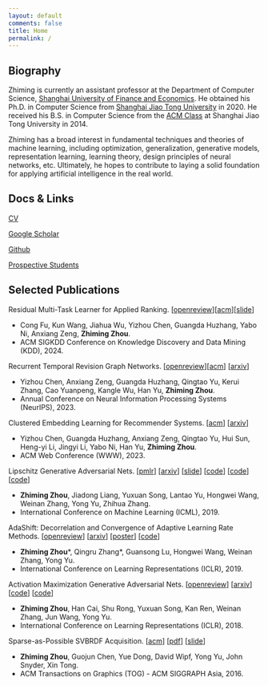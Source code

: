 ```yaml
---
layout: default
comments: false
title: Home
permalink: /
---
```


## Biography

Zhiming is currently an assistant professor at the Department of Computer Science, [Shanghai University of Finance and Economics](http://english.sufe.edu.cn/). He obtained his Ph.D. in Computer Science from [Shanghai Jiao Tong University](http://en.sjtu.edu.cn/) in 2020. He received his B.S. in Computer Science from the [ACM Class](https://acm.sjtu.edu.cn/home) at Shanghai Jiao Tong University in 2014.

Zhiming has a broad interest in fundamental techniques and theories of machine learning, including optimization, generalization, generative models, representation learning, learning theory, design principles of neural networks, etc. Ultimately, he hopes to contribute to laying a solid foundation for applying artificial intelligence in the real world.

## Docs & Links

[CV](https://raw.githubusercontent.com/ZhimingZhou/zhimingzhou.github.io/master/assets/Zhiming_Zhou_Resume.pdf)

[Google Scholar](https://scholar.google.com/citations?user=b8YJ1EMAAAAJ&hl=en) 

[Github](https://github.com/ZhimingZhou)

[Prospective Students](https://zhimingzhou.github.io/Posts/Prospective-Students/)

## Selected Publications 

Residual Multi-Task Learner for Applied Ranking.
  \[[openreview](https://openreview.net/forum?id=dOWWNW9CJ3)\]\[[acm](https://dl.acm.org/doi/abs/10.1145/3637528.3671523)\]\[[slide](https://github.com/ZhimingZhou/zhimingzhou.github.io/raw/ff28a097b745dba9ff366ba0e6f928d2c4c043a9/assets/Residual%20Multi-Task%20Learner%20for%20Applied%20Ranking.pdf)\]
- Cong Fu, Kun Wang, Jiahua Wu, Yizhou Chen, Guangda Huzhang, Yabo Ni, Anxiang Zeng, **Zhiming Zhou**.
- ACM SIGKDD Conference on Knowledge Discovery and Data Mining (KDD), 2024.

Recurrent Temporal Revision Graph Networks.
  \[[openreview](https://openreview.net/forum?id=B3UDx1rNOy)\]\[[acm](https://dl.acm.org/doi/abs/10.5555/3666122.3669159)\]
  \[[arxiv](https://arxiv.org/abs/2309.12694)\]
- Yizhou Chen, Anxiang Zeng, Guangda Huzhang, Qingtao Yu, Kerui Zhang, Cao Yuanpeng, Kangle Wu, Han Yu, **Zhiming Zhou**.
- Annual Conference on Neural Information Processing Systems (NeurIPS), 2023.

Clustered Embedding Learning for Recommender Systems.
  \[[acm](https://dl.acm.org/doi/abs/10.1145/3543507.3583362)\]
  \[[arxiv](https://arxiv.org/abs/2302.01478)\]
- Yizhou Chen, Guangda Huzhang, Anxiang Zeng, Qingtao Yu, Hui Sun, Heng-yi Li, Jingyi Li, Yabo Ni, Han Yu, **Zhiming Zhou**.
- ACM Web Conference (WWW), 2023.

Lipschitz Generative Adversarial Nets.
  \[[pmlr](https://proceedings.mlr.press/v97/zhou19c.html)]
  \[[arxiv](https://arxiv.org/abs/1902.05687)\]
  \[[slide](https://icml.cc/media/Slides/icml/2019/halla(11-14-00)-11-15-10-4628-lipschitz_gener.pdf)\]
  \[[code](https://github.com/ZhimingZhou/AdaShift-LGANs-MaxGP-refactored)\]
  \[[code](https://github.com/ZhimingZhou/LGANs-for-reproduce)\]
  \[[code](https://github.com/ZhimingZhou/MaxGP-MaxAL-for-reproduce)\]
- **Zhiming Zhou**, Jiadong Liang, Yuxuan Song, Lantao Yu, Hongwei Wang, Weinan Zhang, Yong Yu, Zhihua Zhang.
- International Conference on Machine Learning (ICML), 2019.

AdaShift: Decorrelation and Convergence of Adaptive Learning Rate Methods. 
  \[[openreview](https://openreview.net/forum?id=HkgTkhRcKQ)\]
  \[[arxiv](https://arxiv.org/abs/1810.00143)\]
  \[[poster](https://s3.amazonaws.com/postersession.ai/bd0f7f0b-ecaa-4164-aeb6-d0cf181cc27b.jpg)\]
  \[[code](https://github.com/ZhimingZhou/AdaShift-LGANs-MaxGP-refactored)\]
- **Zhiming Zhou**\*, Qingru Zhang\*, Guansong Lu, Hongwei Wang, Weinan Zhang, Yong Yu.
- International Conference on Learning Representations (ICLR), 2019. 

Activation Maximization Generative Adversarial Nets.
  \[[openreview](https://openreview.net/forum?id=HyyP33gAZ)\]
  \[[arxiv](https://arxiv.org/abs/1703.02000)\]
  \[[code](https://github.com/ZhimingZhou/AM-GANs-refactored)\]
  \[[code](https://github.com/ZhimingZhou/AM-GANs-for-reproduce)\]
- **Zhiming Zhou**, Han Cai, Shu Rong, Yuxuan Song, Kan Ren, Weinan Zhang, Jun Wang, Yong Yu.
- International Conference on Learning Representations (ICLR), 2018.

Sparse-as-Possible SVBRDF Acquisition. 
  \[[acm](https://dl.acm.org/doi/10.1145/2980179.2980247)\]
  \[[pdf](http://yuedong.shading.me/project/sparsesvbrdf/sparsesvbrdf.pdf)\]
  \[[slide](https://drive.google.com/file/d/16gUKZoQH4HiQ61gEQ-YFs6v9WTEOSixf/view?usp=sharing)\]
- **Zhiming Zhou**, Guojun Chen, Yue Dong, David Wipf, Yong Yu, John Snyder, Xin Tong.
- ACM Transactions on Graphics (TOG) - ACM SIGGRAPH Asia, 2016.





<!--
- <details><summary>Click to expand a brief introduction.</summary>We significantly reduce the number of images required for spatially-varying surface reflectance (SVBRDF) acquisition, by solving an exact low-rank representation and chasing an extreme sparsity. The number of images required dropped from thousands to tens, and high-quality SVBRDF acquisition from a single image became possible for the first time.</details>
-->

<!--
- <details><summary>Click to expand a brief introduction.</summary>We study the convergence issue of Adam optimizer. With the proposed concept *net update factor*, we showed that the key issue in Adam lies in its biased adaptive learning rate caused by the correlation between the adaptive term v_t and the current gradient g_t, and a temporal shift operation is proposed to solve such an issue. Our new understanding of the role of v_t also free v_t from its traditional update rule, leading to more interesting variants. Particularly, with dimension reduction operation in v_t, we achieve the so-called adaptive learning rate SGD, which removes the global gradient scale but keeps the relative scales.</details>
-->

<!--
- <details><summary>Click to expand a brief introduction.</summary>We study how class labels interact with GANs training when introduced and how it improves the sample quality of GANs. Based on the analysis, an improved method for leveraging class labels in GANs has been proposed. An interesting relationship among popular variants of GANs that leverage class labels, including the proposed AM-GANs, is revealed.</details>
-->

<!--
- <details><summary>Click to expand a brief introduction.</summary>We study the cause of training instability of GANs from the perspective of the gradient of the optimal discriminative function. Under a generalized formulation of GANs, we show that: (1) GANs with unregularized discriminative function space generally does not guarantee its convergence, suffering from a *gradient uninformativeness issue*; (2) Lipschitz regularization in the discriminative function space can generally resolve this issue and guarantee the convergence of GANs. This leads to a new family of GANs named Lipschitz GANs. All tested instances of this family consistently outperform WGANs in experiments.</details>

[DBLP](https://dblp.org/pid/56/321.html) 
-->
